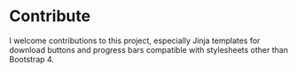 # Contribute

I welcome contributions to this project, especially Jinja templates for download buttons and progress bars compatible with stylesheets other than Bootstrap 4.